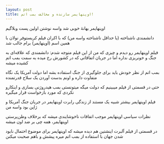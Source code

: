 ```yaml
---
layout: post
title: اوپنهایمر سازنده و مخالف بمب اتم!
---
```


اوپنهایمر بهانهٔ خوبی شد واسه نوشتن اولین پست وبلاگیم

دانشمندی ناشناخته (یا حداقل ناشناخته واسه من) که با اکران فیلم کریستوفر نولان با همین اسم (اوپنهایمر) برام جالب شد

فیلم اوپنهایمر رو دیدم و چیزی که من از این فیلم متوجه شدم: دانشمندی که علاقه‌ای به جنگ و خونریزی نداره اما در جریان اتفاقاتی که در کشورش رخ میده به سمت بمب اتم کشیده میشه

بمب اتم از نظر خودش باید برای جلوگیری از جنگ استفاده بشه اما دولت آمریکا یک نگاه متفاوت داره و اونم بدست آوردن یک سلاح قدرتمنده

حتی در قسمتی از فیلم میبینیم که دولت میگه میتونستی بمب هیدروژنی بسازی و اینکارو نکردی که مورد بازخواست قرار میگیره

فیلم اوپنهایمر بیشتر شبیه یک مستند از زندگی رابرت اوپنهایمر در جریان جنگ آمریکا و ژاپن بود واسه من

نظرات سیاسی اوپنهایمر موجب اتفاقات ناخوشایندی میشه که برخلاف وطن‌پرستی اوپنهایمر، همه چی بر ضد اون میشه

در قسمتی از فیلم آلبرت اینشتین هم دیده میشه که اوپنهایمر برای موضوع احتمال نابود شدن جهان با استفاده از بمب اتم میره پیشش و باهم صحبت میکنن
